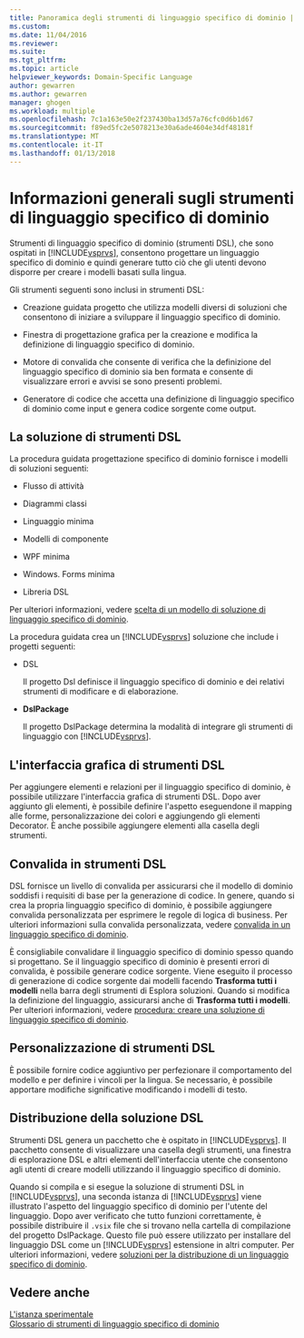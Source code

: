 ```yaml
---
title: Panoramica degli strumenti di linguaggio specifico di dominio | Documenti Microsoft
ms.custom: 
ms.date: 11/04/2016
ms.reviewer: 
ms.suite: 
ms.tgt_pltfrm: 
ms.topic: article
helpviewer_keywords: Domain-Specific Language
author: gewarren
ms.author: gewarren
manager: ghogen
ms.workload: multiple
ms.openlocfilehash: 7c1a163e50e2f237430ba13d57a76cfc0d6b1d67
ms.sourcegitcommit: f89ed5fc2e5078213e30a6ade4604e34df48181f
ms.translationtype: MT
ms.contentlocale: it-IT
ms.lasthandoff: 01/13/2018
---
```

# <a name="overview-of-domain-specific-language-tools"></a>Informazioni generali sugli strumenti di linguaggio specifico di dominio
Strumenti di linguaggio specifico di dominio (strumenti DSL), che sono ospitati in [!INCLUDE[vsprvs](../code-quality/includes/vsprvs_md.md)], consentono progettare un linguaggio specifico di dominio e quindi generare tutto ciò che gli utenti devono disporre per creare i modelli basati sulla lingua.  
  
 Gli strumenti seguenti sono inclusi in strumenti DSL:  
  
-   Creazione guidata progetto che utilizza modelli diversi di soluzioni che consentono di iniziare a sviluppare il linguaggio specifico di dominio.  
  
-   Finestra di progettazione grafica per la creazione e modifica la definizione di linguaggio specifico di dominio.  
  
-   Motore di convalida che consente di verifica che la definizione del linguaggio specifico di dominio sia ben formata e consente di visualizzare errori e avvisi se sono presenti problemi.  
  
-   Generatore di codice che accetta una definizione di linguaggio specifico di dominio come input e genera codice sorgente come output.  
  
## <a name="the-dsl-tools-solution"></a>La soluzione di strumenti DSL  
 La procedura guidata progettazione specifico di dominio fornisce i modelli di soluzioni seguenti:  
  
-   Flusso di attività  
  
-   Diagrammi classi  
  
-   Linguaggio minima  
  
-   Modelli di componente  
  
-   WPF minima  
  
-   Windows. Forms minima  
  
-   Libreria DSL  
  
 Per ulteriori informazioni, vedere [scelta di un modello di soluzione di linguaggio specifico di dominio](../modeling/choosing-a-domain-specific-language-solution-template.md).  
  
 La procedura guidata crea un [!INCLUDE[vsprvs](../code-quality/includes/vsprvs_md.md)] soluzione che include i progetti seguenti:  
  
-   DSL  
  
     Il progetto Dsl definisce il linguaggio specifico di dominio e dei relativi strumenti di modificare e di elaborazione.  
  
-   **DslPackage**  
  
     Il progetto DslPackage determina la modalità di integrare gli strumenti di linguaggio con [!INCLUDE[vsprvs](../code-quality/includes/vsprvs_md.md)].  
  
## <a name="the-dsl-tools-graphical-interface"></a>L'interfaccia grafica di strumenti DSL  
 Per aggiungere elementi e relazioni per il linguaggio specifico di dominio, è possibile utilizzare l'interfaccia grafica di strumenti DSL. Dopo aver aggiunto gli elementi, è possibile definire l'aspetto eseguendone il mapping alle forme, personalizzazione dei colori e aggiungendo gli elementi Decorator. È anche possibile aggiungere elementi alla casella degli strumenti.  
  
## <a name="validation-in-dsl-tools"></a>Convalida in strumenti DSL  
 DSL fornisce un livello di convalida per assicurarsi che il modello di dominio soddisfi i requisiti di base per la generazione di codice. In genere, quando si crea la propria linguaggio specifico di dominio, è possibile aggiungere convalida personalizzata per esprimere le regole di logica di business. Per ulteriori informazioni sulla convalida personalizzata, vedere [convalida in un linguaggio specifico di dominio](../modeling/validation-in-a-domain-specific-language.md).  
  
 È consigliabile convalidare il linguaggio specifico di dominio spesso quando si progettano. Se il linguaggio specifico di dominio è presenti errori di convalida, è possibile generare codice sorgente. Viene eseguito il processo di generazione di codice sorgente dai modelli facendo **Trasforma tutti i modelli** nella barra degli strumenti di Esplora soluzioni. Quando si modifica la definizione del linguaggio, assicurarsi anche di **Trasforma tutti i modelli**. Per ulteriori informazioni, vedere [procedura: creare una soluzione di linguaggio specifico di dominio](../modeling/how-to-create-a-domain-specific-language-solution.md).  
  
## <a name="customization-of-dsl-tools"></a>Personalizzazione di strumenti DSL  
 È possibile fornire codice aggiuntivo per perfezionare il comportamento del modello e per definire i vincoli per la lingua. Se necessario, è possibile apportare modifiche significative modificando i modelli di testo.  
  
## <a name="distributing-your-dsl-solution"></a>Distribuzione della soluzione DSL  
 Strumenti DSL genera un pacchetto che è ospitato in [!INCLUDE[vsprvs](../code-quality/includes/vsprvs_md.md)]. Il pacchetto consente di visualizzare una casella degli strumenti, una finestra di esplorazione DSL e altri elementi dell'interfaccia utente che consentono agli utenti di creare modelli utilizzando il linguaggio specifico di dominio.  
  
 Quando si compila e si esegue la soluzione di strumenti DSL in [!INCLUDE[vsprvs](../code-quality/includes/vsprvs_md.md)], una seconda istanza di [!INCLUDE[vsprvs](../code-quality/includes/vsprvs_md.md)] viene illustrato l'aspetto del linguaggio specifico di dominio per l'utente del linguaggio. Dopo aver verificato che tutto funzioni correttamente, è possibile distribuire il `.vsix` file che si trovano nella cartella di compilazione del progetto DslPackage. Questo file può essere utilizzato per installare del linguaggio DSL come un [!INCLUDE[vsprvs](../code-quality/includes/vsprvs_md.md)] estensione in altri computer.  Per ulteriori informazioni, vedere [soluzioni per la distribuzione di un linguaggio specifico di dominio](../modeling/deploying-domain-specific-language-solutions.md).  
  
## <a name="see-also"></a>Vedere anche  
 [L'istanza sperimentale](../extensibility/the-experimental-instance.md)   
 [Glossario di strumenti di linguaggio specifico di dominio](http://msdn.microsoft.com/en-us/ca5e84cb-a315-465c-be24-76aa3df276aa)
